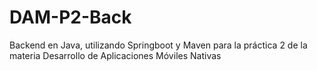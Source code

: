 # DAM-P2-Back
Backend en Java, utilizando Springboot y Maven para la práctica 2 de la materia Desarrollo de Aplicaciones Móviles Nativas
